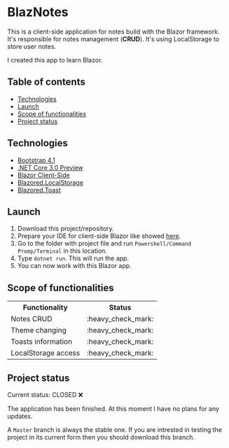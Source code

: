 # BlazNotes
This is a client-side application for notes build with the Blazor framework.
It's responsible for notes management (**CRUD**). It's using LocalStorage to store user notes.

I created this app to learn Blazor.

## Table of contents
* [Technologies](#technologies)
* [Launch](#launch)
* [Scope of functionalities](#scope-of-functionalities)
* [Project status](#project-status)

## Technologies
* [Bootstrap 4.1](https://getbootstrap.com/docs/4.1/getting-started/download/)
* [.NET Core 3.0 Preview](https://dotnet.microsoft.com/download/dotnet-core/3.0)
* [Blazor Client-Side](https://dotnet.microsoft.com/apps/aspnet/web-apps/client)
* [Blazored.LocalStorage](https://www.nuget.org/packages/Blazored.LocalStorage/)
* [Blazored.Toast](https://www.nuget.org/packages/Blazored.Toast)

## Launch
1. Download this project/repository.
2. Prepare your IDE for client-side Blazor like showed [here](https://docs.microsoft.com/en-us/aspnet/core/blazor/get-started?view=aspnetcore-3.0&tabs=visual-studio).
3. Go to the folder with project file and run `Powershell/Command Promp/Terminal` in this location.
4. Type `dotnet run`. This will run the app.
5. You can now work with this Blazor app.

## Scope of functionalities
<table>
  <tr>
    <th>Functionality</th>
    <th>Status</th>
  </tr>
  
  <tr>
    <td>Notes CRUD</td>
    <td>:heavy_check_mark:</td>
  </tr>
 
  <tr>
    <td>Theme changing</td>
    <td>:heavy_check_mark:</td>
  </tr>
  
  <tr>
    <td>Toasts information</td>
    <td>:heavy_check_mark:</td>
  </tr>
  
  <tr>
    <td>LocalStorage access</td>
    <td>:heavy_check_mark:</td>
  </tr>
</table>

## Project status
Current status: CLOSED :x:

The application has been finished. At this moment I have no plans for any updates.

A `Master` branch is always the stable one. If you are intrested in testing the project in its current form then you should download this branch.
